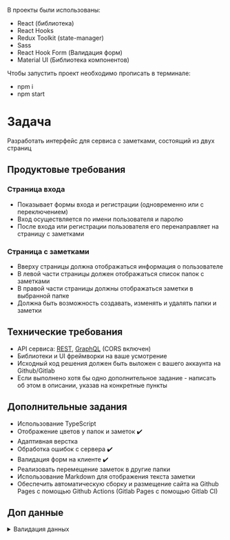 В проекты были использованы: 
- React (библиотека)
- React Hooks
- Redux Toolkit (state-manager)
- Sass 
- React Hook Form (Валидация форм)
- Material UI (Библиотека компонентов)

Чтобы запустить проект необходимо прописать в терминале: 
- npm i
- npm start 

# Задача

Разработать интерфейс для сервиса с заметками, состоящий из двух страниц

## Продуктовые требования
### Страница входа
* Показывает формы входа и регистрации (одновременно или с переключением)
* Вход осуществляется по имени пользователя и паролю
* После входа или регистрации пользователя его перенаправляет на страницу с заметками

### Страница с заметками
* Вверху страницы должна отображаться информация о пользователе
* В левой части страницы должен отображаться список папок с заметками
* В правой части страницы должны отображаться заметки в выбранной папке
* Должна быть возможность создавать, изменять и удалять папки и заметки

## Технические требования
* API сервиса: [REST](https://test-api.misaka.net.ru/swagger/), [GraphQL](https://test-api.misaka.net.ru/graphql/) (CORS включен)
* Библиотеки и UI фреймворки на ваше усмотрение
* Исходный код решения должен быть выложен с вашего аккаунта на Github/Gitlab
* Если выполнено хотя бы одно дополнительное задание - написать об этом в описании, указав на конкретные пункты

## Дополнительные задания
* Использование TypeScript 
* Отображение цветов у папок и заметок :heavy_check_mark:
* Адаптивная верстка
* Обработка ошибок с сервера :heavy_check_mark:
* Валидация форм на клиенте :heavy_check_mark:
* Реализовать перемещение заметок в другие папки
* Использование Markdown для отображения текста заметки
* Обеспечить автоматическую сборку и размещение сайта на Github Pages с помощью Github Actions (Gitlab Pages с помощью Gitlab CI)

## Доп данные

<details>
  <summary>Валидация данных</summary>
  
  * Login
    * Username - до 32 символов, обязательный
    * Email - обязательный
    * Password - от 6 до 32 символом, обязательный
  * Folder
    * Name - до 32 символов, обязательный
    * Color - необязательный
  * Note
    * Title - до 32 символов, обязательный
    * Content - до 256 символов, обязательный
    * Color - необязательный
  * Список цветов: White, Blue, Orange, Yellow, Purple, Pink, Green, Lime, LightGray
  
</details>
